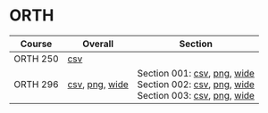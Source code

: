 # ORTH

| Course | Overall | Section |
| ------ | ------- | ------- |
| ORTH 250 | [csv](https://github.com/UCSD-Historical-Enrollment-Data/2025Winter/blob/main/overall/ORTH%20250.csv) |  |
| ORTH 296 | [csv](https://github.com/UCSD-Historical-Enrollment-Data/2025Winter/blob/main/overall/ORTH%20296.csv), [png](https://raw.githubusercontent.com/UCSD-Historical-Enrollment-Data/2025Winter/main/plot_overall/ORTH%20296.png), [wide](https://raw.githubusercontent.com/UCSD-Historical-Enrollment-Data/2025Winter/main/plot_overall_wide/ORTH%20296.png) | Section 001: [csv](https://github.com/UCSD-Historical-Enrollment-Data/2025Winter/blob/main/section/ORTH%20296_001.csv), [png](https://raw.githubusercontent.com/UCSD-Historical-Enrollment-Data/2025Winter/main/plot_section/ORTH%20296_001.png), [wide](https://raw.githubusercontent.com/UCSD-Historical-Enrollment-Data/2025Winter/main/plot_section_wide/ORTH%20296_001.png)<br>Section 002: [csv](https://github.com/UCSD-Historical-Enrollment-Data/2025Winter/blob/main/section/ORTH%20296_002.csv), [png](https://raw.githubusercontent.com/UCSD-Historical-Enrollment-Data/2025Winter/main/plot_section/ORTH%20296_002.png), [wide](https://raw.githubusercontent.com/UCSD-Historical-Enrollment-Data/2025Winter/main/plot_section_wide/ORTH%20296_002.png)<br>Section 003: [csv](https://github.com/UCSD-Historical-Enrollment-Data/2025Winter/blob/main/section/ORTH%20296_003.csv), [png](https://raw.githubusercontent.com/UCSD-Historical-Enrollment-Data/2025Winter/main/plot_section/ORTH%20296_003.png), [wide](https://raw.githubusercontent.com/UCSD-Historical-Enrollment-Data/2025Winter/main/plot_section_wide/ORTH%20296_003.png) |
